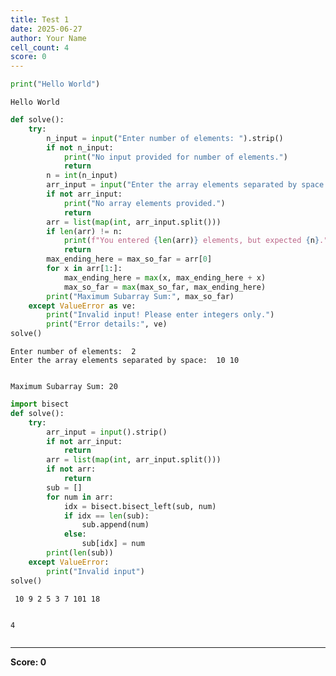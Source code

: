 ```yaml
---
title: Test 1
date: 2025-06-27
author: Your Name
cell_count: 4
score: 0
---
```


```python
print("Hello World")
```

    Hello World
    


```python
def solve():
    try:
        n_input = input("Enter number of elements: ").strip()
        if not n_input:
            print("No input provided for number of elements.")
            return  
        n = int(n_input)  
        arr_input = input("Enter the array elements separated by space: ").strip()
        if not arr_input:
            print("No array elements provided.")
            return
        arr = list(map(int, arr_input.split()))
        if len(arr) != n:
            print(f"You entered {len(arr)} elements, but expected {n}.")
            return
        max_ending_here = max_so_far = arr[0]
        for x in arr[1:]:
            max_ending_here = max(x, max_ending_here + x)
            max_so_far = max(max_so_far, max_ending_here)
        print("Maximum Subarray Sum:", max_so_far)
    except ValueError as ve:
        print("Invalid input! Please enter integers only.")
        print("Error details:", ve)
solve()

```

    Enter number of elements:  2
    Enter the array elements separated by space:  10 10
    

    Maximum Subarray Sum: 20
    


```python
import bisect
def solve():
    try:
        arr_input = input().strip()
        if not arr_input:
            return
        arr = list(map(int, arr_input.split()))
        if not arr:
            return
        sub = []
        for num in arr:
            idx = bisect.bisect_left(sub, num)
            if idx == len(sub):
                sub.append(num)
            else:
                sub[idx] = num
        print(len(sub))
    except ValueError:
        print("Invalid input")
solve()

```

     10 9 2 5 3 7 101 18
    

    4
    


```python

```


---
**Score: 0**